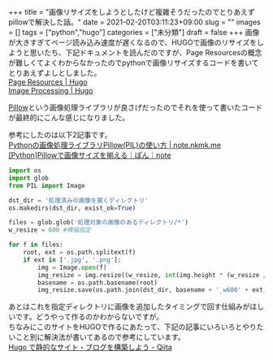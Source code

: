 +++
title = "画像リサイズをしようとしたけど複雑そうだったのでとりあえずpillowで解決した話。"
date = 2021-02-20T03:11:23+09:00
slug = ""
images = []
tags = ["python","hugo"]
categories = ["未分類"]
draft = false
+++
画像が大きすぎてページ読み込み速度が遅くなるので、HUGOで画像のリサイズをしようと思いたち、下記ドキュメントを読んだのですが、Page Resourcesの概念が難しくてよくわからなかったのでpythonで画像リサイズするコードを書いてとりあえずよしとしました。  
[Page Resources | Hugo](https://gohugo.io/content-management/page-resources/)  
[Image Processing | Hugo](https://gohugo.io/content-management/image-processing/)
<!--more-->

[Pillow](https://pillow.readthedocs.io/en/stable/#)という画像処理ライブラリが良さげだったのでそれを使って書いたコードが最終的にこんな感じになりました。  

参考にしたのは以下2記事です。  
[Pythonの画像処理ライブラリPillow(PIL)の使い方 | note.nkmk.me](https://note.nkmk.me/python-pillow-basic/)  
[[Python]Pillowで画像サイズを揃える｜ぽん｜note](https://note.com/akiroppongi/n/nc535b10d67d0)

```python:resize_w600.py
import os
import glob
from PIL import Image

dst_dir = '処理済みの画像を置くディレクトリ'
os.makedirs(dst_dir, exist_ok=True)

files = glob.glob('処理対象の画像のあるディレクトリ/*')
w_resize = 600 #横幅指定

for f in files:
    root, ext = os.path.splitext(f)
    if ext in ['.jpg', '.png']:
        img = Image.open(f)
        img_resize = img.resize((w_resize, int(img.height * (w_resize / int(img.width)))))
        basename = os.path.basename(root)
        img_resize.save(os.path.join(dst_dir, basename + '_w600' + ext))        
```
あとはこれを指定ディレクトリに画像を追加したタイミングで回す仕組みがほしいです。どうやって作るのかわからないですが。  
ちなみにこのサイトをHUGOで作るにあたって、下記の記事にいろいろとやりたいこと別に解決法が書いてあるので参考にしています。  
[Hugo で静的なサイト・ブログを構築しよう - Qiita](https://qiita.com/peaceiris/items/ef38cc2a4b5565d0dd7c)